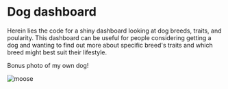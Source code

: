 # Dog dashboard

Herein lies the code for a shiny dashboard looking at dog breeds, traits, and poularity. This dashboard can be useful for people considering getting a dog and wanting to find out more about specific breed's traits and which breed might best suit their lifestyle.

Bonus photo of my own dog!

![moose](https://user-images.githubusercontent.com/96138601/185796231-a6915511-54f2-473a-be79-2665d6cb07a1.jpg)
